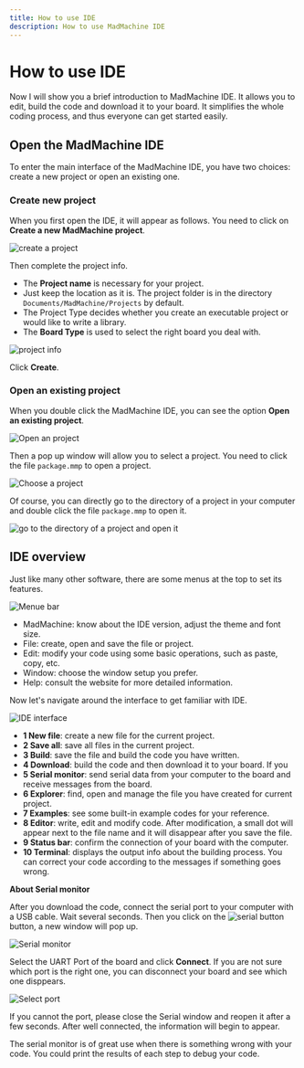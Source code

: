 ```yaml
---
title: How to use IDE
description: How to use MadMachine IDE
---
```


# How to use IDE


Now I will show you a brief introduction to MadMachine IDE. It allows you to edit, build the code and download it to your board. It simplifies the whole coding process, and thus everyone can get started easily.

## Open the MadMachine IDE

To enter the main interface of the MadMachine IDE, you have two choices: create a new project or open an existing one. 


### Create new project

When you first open the IDE, it will appear as follows. You need to click on **Create a new MadMachine project**. 

![create a project](img/create.png)

Then complete the project info.

- The **Project name** is necessary for your project.
- Just keep the location as it is. The project folder is in the directory `Documents/MadMachine/Projects` by default. 
- The Project Type decides whether you create an executable project or would like to write a library. 
- The **Board Type** is used to select the right board you deal with. 

![project info](img/projectInfo.png)

Click **Create**.

### Open an existing project

When you double click the MadMachine IDE, you can see the option **Open an existing project**. 

![Open an project](img/open.png)

Then a pop up window will allow you to select a project. You need to click the file `package.mmp` to open a project.

![Choose a project](img/choose.png)

Of course, you can directly go to the directory of a project in your computer and double click the file `package.mmp` to open it.

![go to the directory of a project and open it](img/openInFinder.png)

## IDE overview


Just like many other software, there are some menus at the top to set its features.

![Menue bar](img/menu.png)

- MadMachine: know about the IDE version, adjust the theme and font size.
- File: create, open and save the file or project.
- Edit: modify your code using some basic operations,  such as paste, copy, etc.
- Window: choose the window setup you prefer.
- Help: consult the website for more detailed information.


Now let's navigate around the interface to get familiar with IDE.

![IDE interface](img/IDE.png)

- **1 New file**: create a new file for the current project.
- **2 Save all**: save all files in the current project.
- **3 Build**: save the file and build the code you have written.
- **4 Download**: build the code and then download it to your board. If you 
- **5 Serial monitor**: send serial data from your computer to the board and receive messages from the board. 
- **6 Explorer**: find, open and manage the file you have created for current project.
- **7 Examples**: see some built-in example codes for your reference.
- **8 Editor**: write, edit and modify code. After modification, a small dot will appear next to the file name and it will disappear after you save the file.
- **9 Status bar**: confirm the connection of your board with the computer.
- **10 Terminal**: displays the output info about the building process. You can correct your code according to the messages if something goes wrong.


**About Serial monitor**

After you download the code, connect the serial port to your computer with a USB cable. Wait several seconds. Then you click on the ![serial button](img/serialButton.png) button, a new window will pop up.

![Serial monitor](img/serial.png)

Select the UART Port of the board and click **Connect**. If you are not sure which port is the right one, you can disconnect your board and see which one disppears.

![Select port](img/selectPort.png)

If you cannot the port, please close the Serial window and reopen it after a few seconds. After well connected, the information will begin to appear.

The serial monitor is of great use when there is something wrong with your code. You could print the results of each step to debug your code.

